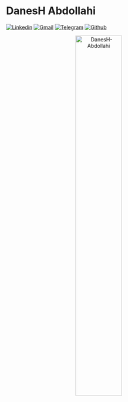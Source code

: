 <h1> DanesH Abdollahi </h1>

[![Linkedin](https://img.shields.io/badge/-LinkedIn-blue?style=flat&logo=Linkedin&logoColor=white)](https://www.linkedin.com/in/danesh-abdollahi-431b81201/)
[![Gmail](https://img.shields.io/badge/-Gmail-c14438?style=flat&logo=Gmail&logoColor=white)](mailto:abdollahiidanesh@gmail.com)
[![Telegram](https://img.shields.io/badge/Telegram-2CA5E0?style=flat&logo=telegram&logoColor=white)](https://t.me/Danesh23)
[![Github](https://img.shields.io/github/followers/DanesH-Abdollahi?label=Follow&style=social)](https://github.com/DanesH-Abdollahi)


<div align="center">
<img width="50%" src="https://github-readme-stats.vercel.app/api/top-langs?username=DanesH-Abdollahi&show_icons=true&locale=en&layout=compact" alt="DanesH-Abdollahi" />
</div>

